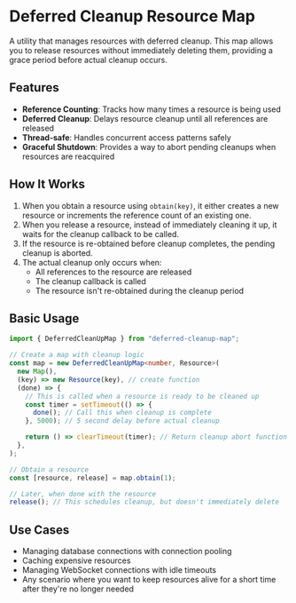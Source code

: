 # Deferred Cleanup Resource Map

A utility that manages resources with deferred cleanup. This map allows you to
release resources without immediately deleting them, providing a grace period
before actual cleanup occurs.

## Features

- **Reference Counting**: Tracks how many times a resource is being used
- **Deferred Cleanup**: Delays resource cleanup until all references are
  released
- **Thread-safe**: Handles concurrent access patterns safely
- **Graceful Shutdown**: Provides a way to abort pending cleanups when resources
  are reacquired

## How It Works

1. When you obtain a resource using `obtain(key)`, it either creates a new
   resource or increments the reference count of an existing one.
2. When you release a resource, instead of immediately cleaning it up, it waits
   for the cleanup callback to be called.
3. If the resource is re-obtained before cleanup completes, the pending cleanup
   is aborted.
4. The actual cleanup only occurs when:
   - All references to the resource are released
   - The cleanup callback is called
   - The resource isn't re-obtained during the cleanup period

## Basic Usage

```typescript
import { DeferredCleanUpMap } from "deferred-cleanup-map";

// Create a map with cleanup logic
const map = new DeferredCleanUpMap<number, Resource>(
  new Map(),
  (key) => new Resource(key), // create function
  (done) => {
    // This is called when a resource is ready to be cleaned up
    const timer = setTimeout(() => {
      done(); // Call this when cleanup is complete
    }, 5000); // 5 second delay before actual cleanup

    return () => clearTimeout(timer); // Return cleanup abort function
  },
);

// Obtain a resource
const [resource, release] = map.obtain(1);

// Later, when done with the resource
release(); // This schedules cleanup, but doesn't immediately delete
```

## Use Cases

- Managing database connections with connection pooling
- Caching expensive resources
- Managing WebSocket connections with idle timeouts
- Any scenario where you want to keep resources alive for a short time after
  they're no longer needed
